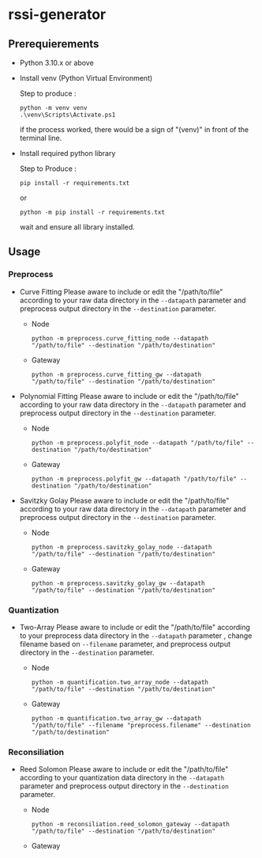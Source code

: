 # rssi-generator

## Prerequierements
- Python 3.10.x or above
- Install venv (Python Virtual Environment)

  Step to produce :

  ```
  python -m venv venv
  .\venv\Scripts\Activate.ps1
  ```
  if the process worked, there would be a sign of "(venv)" in front of the terminal line.
  
- Install required python library

  Step to Produce :
  ```
  pip install -r requirements.txt
  ```
  or
  ```
  python -m pip install -r requirements.txt
  ```
  wait and ensure all library installed.

## Usage
### Preprocess
- Curve Fitting
  Please aware to include or edit the "/path/to/file" according to your raw data directory in the ```--datapath``` parameter
  and preprocess output directory in the ```--destination``` parameter.

  - Node

    ```
    python -m preprocess.curve_fitting_node --datapath "/path/to/file" --destination "/path/to/destination"
    ```
  - Gateway


    ```
    python -m preprocess.curve_fitting_gw --datapath "/path/to/file" --destination "/path/to/destination" 
    ```
- Polynomial Fitting
  Please aware to include or edit the "/path/to/file" according to your raw data directory in the ```--datapath``` parameter
  and preprocess output directory in the ```--destination``` parameter.

  - Node

    ```
    python -m preprocess.polyfit_node --datapath "/path/to/file" --destination "/path/to/destination"
    ```
  - Gateway

    ```
    python -m preprocess.polyfit_gw --datapath "/path/to/file" --destination "/path/to/destination"
    ```
- Savitzky Golay
  Please aware to include or edit the "/path/to/file" according to your raw data directory in the ```--datapath``` parameter
  and preprocess output directory in the ```--destination``` parameter.

  - Node

    ```
    python -m preprocess.savitzky_golay_node --datapath "/path/to/file" --destination "/path/to/destination"
    ```
  - Gateway

    ```
    python -m preprocess.savitzky_golay_gw --datapath "/path/to/file" --destination "/path/to/destination"
    ```
### Quantization
- Two-Array
  Please aware to include or edit the "/path/to/file" according to your preprocess data directory in the ```--datapath``` parameter
  , change filename based on ```--filename``` parameter, and preprocess output directory in the ```--destination``` parameter.
  - Node

    ```
    python -m quantification.two_array_node --datapath "/path/to/file" --destination "/path/to/destination"
    ```
  - Gateway

    ```
    python -m quantification.two_array_gw --datapath "/path/to/file" --filename "preprocess.filename" --destination "/path/to/destination"
    ```
### Reconsiliation
- Reed Solomon
  Please aware to include or edit the "/path/to/file" according to your quantization data directory in the ```--datapath``` parameter
  and preprocess output directory in the ```--destination``` parameter.
  - Node

    ```
    python -m reconsiliation.reed_solomon_gateway --datapath "/path/to/file" --destination "/path/to/destination"
    ```
  - Gateway
